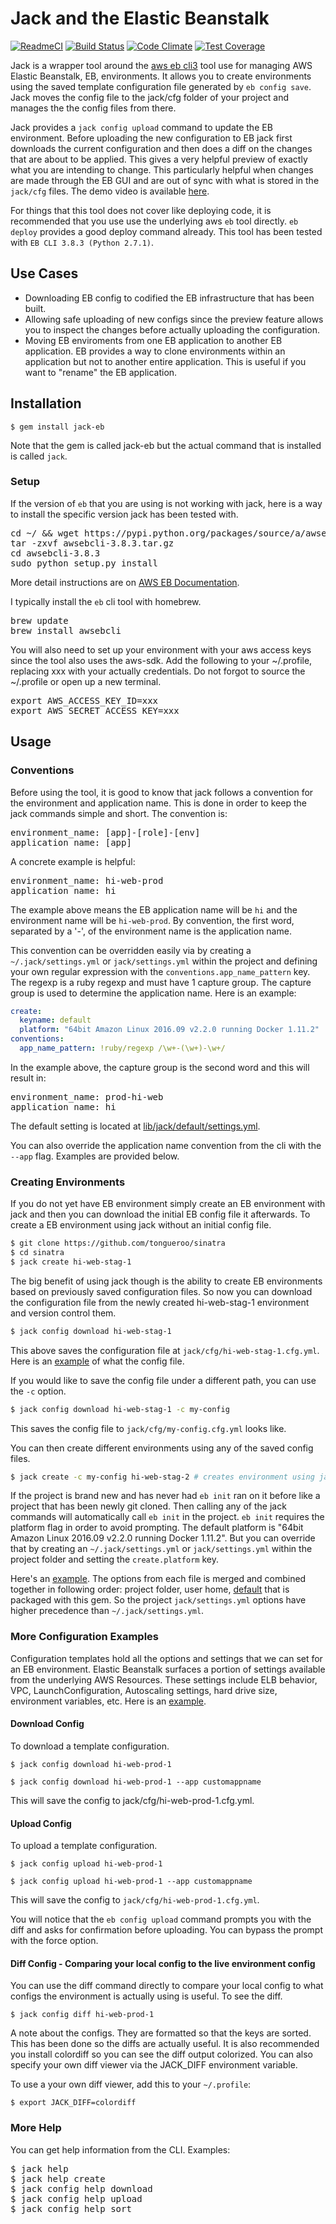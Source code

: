 # Jack and the Elastic Beanstalk

[![ReadmeCI](http://www.readmeci.com/images/readmeci-badge.svg)](http://www.readmeci.com/tongueroo/jack)
[![Build Status](https://travis-ci.org/tongueroo/jack.svg?branch=master)](https://travis-ci.org/tongueroo/jack)
[![Code Climate](https://codeclimate.com/github/tongueroo/jack/badges/gpa.svg)](https://codeclimate.com/github/tongueroo/jack)
[![Test Coverage](https://codeclimate.com/github/tongueroo/jack/badges/coverage.svg)](https://codeclimate.com/github/tongueroo/jack)

Jack is a wrapper tool around the [aws eb cli3](http://docs.aws.amazon.com/elasticbeanstalk/latest/dg/eb-cli3.html) tool use for managing AWS Elastic Beanstalk, EB, environments.  It allows you to create environments using the  saved template configuration file generated by `eb config save`.  Jack moves the config file to the jack/cfg folder of your project and manages the the config files from there.

Jack provides a `jack config upload` command to update the EB environment.   Before uploading the new configuration to EB jack first downloads the current configuration and then does a diff on the changes that are about to be applied.  This gives a very helpful preview of exactly what you are intending to change.  This particularly helpful when changes are made through the EB GUI and are out of sync with what is stored in the `jack/cfg` files.  The demo video is available [here](https://www.youtube.com/watch?v=t7EcAOf8h1o).

For things that this tool does not cover like deploying code, it is recommended that you use use the underlying aws `eb` tool directly.  `eb deploy` provides a good deploy command already. This tool has been tested with `EB CLI 3.8.3 (Python 2.7.1)`.

## Use Cases

* Downloading EB config to codified the EB infrastructure that has been built.
* Allowing safe uploading of new configs since the preview feature allows you to inspect the changes before actually uploading the configuration.
* Moving EB enviroments from one EB application to another EB application.  EB provides a way to clone environments within an application but not to another entire application.  This is useful if you want to "rename" the EB application.

## Installation

```
$ gem install jack-eb
```

Note that the gem is called jack-eb but the actual command that is installed is called `jack`.

### Setup

If the version of `eb` that you are using is not working with jack, here is a way to install the specific version jack has been tested with.

<pre>
cd ~/ && wget https://pypi.python.org/packages/source/a/awsebcli/awsebcli-3.8.3.tar.gz
tar -zxvf awsebcli-3.8.3.tar.gz
cd awsebcli-3.8.3
sudo python setup.py install
</pre>

More detail instructions are on [AWS EB Documentation](http://docs.aws.amazon.com/elasticbeanstalk/latest/dg/eb-cli3-getting-set-up.html).

I typically install the `eb` cli tool with homebrew.

<pre>
brew update
brew install awsebcli
</pre>

You will also need to set up your environment with your aws access keys since the tool also uses the aws-sdk.  Add the following to your ~/.profile, replacing xxx with your actually credentials.  Do not forgot to source the ~/.profile or open up a new terminal.

<pre>
export AWS_ACCESS_KEY_ID=xxx
export AWS_SECRET_ACCESS_KEY=xxx
</pre>

## Usage

### Conventions

Before using the tool, it is good to know that jack follows a convention for the environment and application name.  This is done in order to keep the jack commands simple and short.  The convention is:

<pre>
environment_name: [app]-[role]-[env]
application_name: [app]
</pre>

A concrete example is helpful:

<pre>
environment_name: hi-web-prod
application_name: hi
</pre>

The example above means the EB application name will be `hi` and the environment name will be `hi-web-prod`.  By convention, the first word, separated by a '-', of the environment name is the application name.

This convention can be overridden easily via by creating a `~/.jack/settings.yml` or `jack/settings.yml` within the project and defining your own regular expression with the `conventions.app_name_pattern` key.  The regexp is a ruby regexp and must have 1 capture group.  The capture group is used to determine the application name. Here is an example:

```yaml
create:
  keyname: default
  platform: "64bit Amazon Linux 2016.09 v2.2.0 running Docker 1.11.2"
conventions:
  app_name_pattern: !ruby/regexp /\w+-(\w+)-\w+/
```

In the example above, the capture group is the second word and this will result in:

<pre>
environment_name: prod-hi-web
application_name: hi
</pre>


The default setting is located at [lib/jack/default/settings.yml](https://github.com/tongueroo/jack/blob/master/lib/jack/default/settings.yml).

You can also override the application name convention from the cli with the `--app` flag.  Examples are provided below.

### Creating Environments

If you do not yet have EB environment simply create an EB environment with jack and then you can download the initial EB config file it afterwards. To create a EB environment using jack without an initial config file.

```bash
$ git clone https://github.com/tongueroo/sinatra
$ cd sinatra
$ jack create hi-web-stag-1
```

The big benefit of using jack though is the ability to create EB environments based on previously saved configuration files.  So now you can download the configuration file from the newly created hi-web-stag-1 environment and version control them.

```bash
$ jack config download hi-web-stag-1
```

This above saves the configuration file at `jack/cfg/hi-web-stag-1.cfg.yml`.  Here is an [example](https://gist.github.com/tongueroo/5791a4575a71cb664d48e4e8b29791b3) of what the config file.

If you would like to save the config file under a different path, you can use the `-c` option.

```bash
$ jack config download hi-web-stag-1 -c my-config
```

This saves the config file to `jack/cfg/my-config.cfg.yml` looks like.

You can then create different environments using any of the saved config files.

```bash
$ jack create -c my-config hi-web-stag-2 # creates environment using jack/cfg/myconfig.cfg.yml
```

If the project is brand new and has never had `eb init` ran on it before like a project that has been newly git cloned.  Then calling any of the jack commands will automatically call `eb init` in the project.  `eb init` requires the platform flag in order to avoid prompting.  The default platform is "64bit Amazon Linux 2016.09 v2.2.0 running Docker 1.11.2".  But you can override that by creating an `~/.jack/settings.yml` or `jack/settings.yml` within the project folder and setting the `create.platform` key.

Here's an [example](https://gist.github.com/tongueroo/086e3c11c4d00d5c39b6). The options from each file is merged and combined together in following order: project folder, user home, [default](lib/jack/default/settings.yml) that is packaged with this gem.  So the project `jack/settings.yml` options have higher precedence than `~/.jack/settings.yml`.


### More Configuration Examples

Configuration templates hold all the options and settings that we can set for an EB environment.  Elastic Beanstalk surfaces a portion of settings available from the underlying AWS Resources.  These settings include ELB behavior, VPC, LaunchConfiguration, Autoscaling settings, hard drive size, environment variables, etc.  Here is an [example](https://gist.github.com/tongueroo/5791a4575a71cb664d48e4e8b29791b3).

#### Download Config

To download a template configuration.

```
$ jack config download hi-web-prod-1

$ jack config download hi-web-prod-1 --app customappname
```

This will save the config to jack/cfg/hi-web-prod-1.cfg.yml.

#### Upload Config

To upload a template configuration.

```
$ jack config upload hi-web-prod-1

$ jack config upload hi-web-prod-1 --app customappname
```

This will save the config to `jack/cfg/hi-web-prod-1.cfg.yml`.

You will notice that the `eb config upload` command prompts you with the diff and asks for confirmation before uploading.  You can bypass the prompt with the force option.

#### Diff Config - Comparing your local config to the live environment config

You can use the diff command directly to compare your local config to what configs the environment is actually using is useful.  To see the diff.

```
$ jack config diff hi-web-prod-1
```

A note about the configs.  They are formatted so that the keys are sorted.  This has been done so the diffs are actually useful.  It is also recommended you install colordiff so you can see the diff output colorized.  You can also specify your own diff viewer via the JACK_DIFF environment variable.

To use a your own diff viewer, add this to your `~/.profile`:

```
$ export JACK_DIFF=colordiff
```

### More Help

You can get help information from the CLI.  Examples:

<pre>
$ jack help
$ jack help create
$ jack config help download
$ jack config help upload
$ jack config help sort
</pre>
